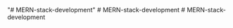 "# MERN-stack-development" 
#   M E R N - s t a c k - d e v e l o p m e n t  
 #   M E R N - s t a c k - d e v e l o p m e n t  
 